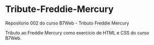 # Tribute-Freddie-Mercury
 Repositorio 002 do curso B7Web - Tributo Freddie Mercury

 Tributo ao Freddie Mercury como exercicio de HTML e CSS do curso B7Web.
